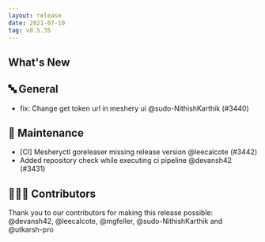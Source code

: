 ```yaml
---
layout: release
date: 2021-07-10
tag: v0.5.35
---
```



## What's New
## 🔤 General
- fix: Change get token url in meshery ui @sudo-NithishKarthik (#3440)

## 🧰 Maintenance
- [CI] Mesheryctl goreleaser missing release version @leecalcote (#3442)
- Added repository check while executing ci pipeline @devansh42 (#3431)

## 👨🏽‍💻 Contributors
Thank you to our contributors for making this release possible:
@devansh42, @leecalcote, @mgfeller, @sudo-NithishKarthik and @utkarsh-pro
